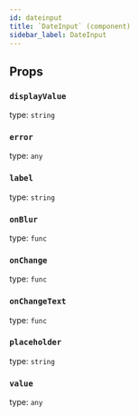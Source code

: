 ```yaml
---
id: dateinput
title: `DateInput` (component)
sidebar_label: DateInput
---
```



Props
-----

### `displayValue`

type: `string`


### `error`

type: `any`


### `label`

type: `string`


### `onBlur`

type: `func`


### `onChange`

type: `func`


### `onChangeText`

type: `func`


### `placeholder`

type: `string`


### `value`

type: `any`

